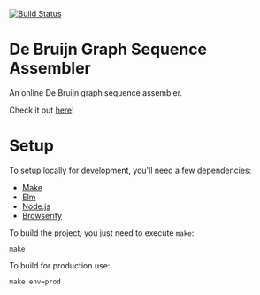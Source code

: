 [![Build Status](https://travis-ci.org/0Petya/debruijn-assembler.svg?branch=master)](https://travis-ci.org/0Petya/debruijn-assembler)

# De Bruijn Graph Sequence Assembler

An online De Bruijn graph sequence assembler.

Check it out [here](https://0petya.github.io/debruijn-assembler/)!

# Setup

To setup locally for development, you'll need a few dependencies:
* [Make](https://www.gnu.org/software/make/)
* [Elm](https://elm-lang.org)
* [Node.js](https://nodejs.org/en/)
* [Browserify](http://browserify.org/)

To build the project, you just need to execute `make`:
```
make
```

To build for production use:
```
make env=prod
```
